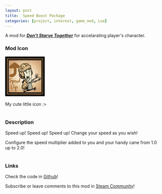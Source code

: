 ```yaml
---
layout: post
title:  Speed Boost Package
categories: [project, interest, game_mod, Lua]
---
```

A mod for [___Don't Starve Together___](https://dontstarve.fandom.com/wiki/Don%27t_Starve_Together) for accelarating player's character.


### Mod Icon
![mod icon](/assets/images/speed_boost_prefix.png)

My cute little icon :>
<br><br>


### Description
Speed up! Speed up! Speed up! Change your speed as you wish!

Configure the speed multiplier added to you and your handy cane from 1.0 up to 2.0!
<br><br>


### Links
Check the code in [Github](https://github.com/liumuzi/speed-up-package)!

Subscribe or leave comments to this mod in [Steam Community](https://steamcommunity.com/sharedfiles/filedetails/?id=1218508234)!